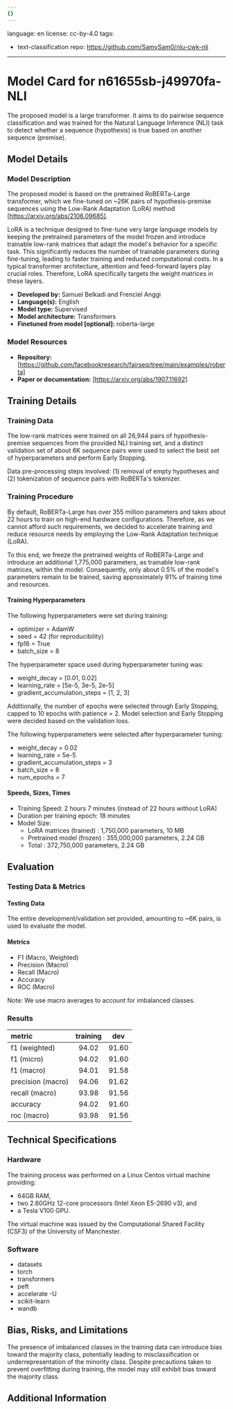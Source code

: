 ```yaml
---
{}
---
```

language: en
license: cc-by-4.0
tags:
- text-classification
repo: https://github.com/SamySam0/nlu-cwk-nli

---

# Model Card for n61655sb-j49970fa-NLI

<!-- Provide a quick summary of what the model is/does. -->
The proposed model is a large transformer. It aims to do pairwise sequence classification and was trained for the Natural Language Inference (NLI) task to detect whether a sequence (hypothesis) is true based on another sequence (premise).

<!-- ... -->


## Model Details

### Model Description

<!-- Provide a longer summary of what this model is. -->
The proposed model is based on the pretrained RoBERTa-Large transformer, which we fine-tuned on ~26K pairs of hypothesis-premise sequences using the Low-Rank Adaptation (LoRA) method [https://arxiv.org/abs/2106.09685].

LoRA is a technique designed to fine-tune very large language models by keeping the pretrained parameters of the model frozen and introduce trainable low-rank matrices that adapt the model's behavior for a specific task. This significantly reduces the number of trainable parameters during fine-tuning, leading to faster training and reduced computational costs. In a typical transformer architecture, attention and feed-forward layers play crucial roles. Therefore, LoRA specifically targets the weight matrices in these layers.

<!-- ... -->

- **Developed by:** Samuel Belkadi and Frenciel Anggi
- **Language(s):** English
- **Model type:** Supervised
- **Model architecture:** Transformers
- **Finetuned from model [optional]:** roberta-large

### Model Resources

<!-- Provide links where applicable. -->

- **Repository:** [https://github.com/facebookresearch/fairseq/tree/main/examples/roberta]
- **Paper or documentation:** [https://arxiv.org/abs/1907.11692]

## Training Details

### Training Data

<!-- This is a short stub of information on the training data that was used, and documentation related to data pre-processing or additional filtering (if applicable). -->
The low-rank matrices were trained on all 26,944 pairs of hypothesis-premise sequences from the provided NLI training set, and a distinct validation set of about 6K sequence pairs were used to select the best set of hyperparameters and perform Early Stopping.

Data pre-processing steps involved: (1) removal of empty hypotheses and (2) tokenization of sequence pairs with RoBERTa's tokenizer.


<!-- [More Information Needed] -->

### Training Procedure

<!-- This relates heavily to the Technical Specifications. Content here should link to that section when it is relevant to the training procedure. -->
By default, RoBERTa-Large has over 355 million parameters and takes about 22 hours to train on high-end hardware configurations. Therefore, as we cannot afford such requirements, we decided to accelerate training and reduce resource needs by employing the Low-Rank Adaptation technique (LoRA).

To this end, we freeze the pretrained weights of RoBERTa-Large and introduce an additional 1,775,000 parameters, as trainable low-rank matrices, within the model. Consequently, only about 0.5% of the model's parameters remain to be trained, saving approximately 91% of training time and resources.


#### Training Hyperparameters

<!-- This is a summary of the values of hyperparameters used in training the model. -->

The following hyperparameters were set during training:
* optimizer 	= AdamW
* seed 			= 42 (for reproducibility)
* fp16 			= True
* batch_size 	= 8

The hyperparameter space used during hyperparameter tuning was:
* weight_decay 	= [0.01, 0.02]
* learning_rate = [5e-5, 3e-5, 2e-5]
* gradient_accumulation_steps = [1, 2, 3]

Additionally, the number of epochs were selected through Early Stopping, capped to 10 epochs with patience = 2.
Model selection and Early Stopping were decided based on the validation loss.

The following hyperparameters were selected after hyperparameter tuning:
* weight_decay 	= 0.02
* learning_rate = 5e-5
* gradient_accumulation_steps = 3
* batch_size 	= 8
* num_epochs 	= 7

<!-- [More Information Needed] -->

#### Speeds, Sizes, Times

<!-- This section provides information about how roughly how long it takes to train the model and the size of the resulting model. -->

* Training Speed: 2 hours 7 minutes (instead of 22 hours without LoRA)
* Duration per training epoch: 18 minutes
* Model Size: 
	- LoRA matrices (trained)	: 1,750,000   parameters, 10 MB
	- Pretrained model (frozen)	: 355,000,000 parameters, 2.24 GB
	- Total						: 372,750,000 parameters, 2.24 GB

<!-- [More Information Needed] -->

## Evaluation

<!-- This section describes the evaluation protocols and provides the results. -->

### Testing Data & Metrics

#### Testing Data

<!-- This should describe any evaluation data used (e.g., the development/validation set provided). -->
The entire development/validation set provided, amounting to ~6K pairs, is used to evaluate the model.

<!-- [More Information Needed] -->

#### Metrics

<!-- These are the evaluation metrics being used. -->

- F1 (Macro, Weighted)
- Precision (Macro)
- Recall (Macro)
- Accuracy
- ROC (Macro)

Note: We use macro averages to account for imbalanced classes.

<!-- [More Information Needed] -->

### Results

| metric            | training | dev   |
| :---------------- | :------: | :---: |
| f1 (weighted)     |   94.02  | 91.60 |
| f1 (micro)    	|   94.02  | 91.60 |
| f1 (macro) 		|   94.01  | 91.58 |
| precision (macro) |   94.06  | 91.62 |
| recall (macro) 	|   93.98  | 91.56 |
| accuracy        	|   94.02  | 91.60 |
| roc (macro)		|   93.98  | 91.56 |

<!-- [More Information Needed] -->

## Technical Specifications

### Hardware

The training process was performed on a Linux Centos virtual machine providing:
- 64GB RAM, 
- two 2.60GHz 12-core processors (Intel Xeon E5-2690 v3), and 
- a Tesla V100 GPU. 

The virtual machine was issued by the Computational Shared Facility (CSF3) of the University of Manchester.

<!-- [More Information Needed] -->

### Software

* datasets
* torch
* transformers  
* peft
* accelerate -U
* scikit-learn 
* wandb

<!-- [More Information Needed] -->

## Bias, Risks, and Limitations

<!-- This section is meant to convey both technical and sociotechnical limitations. -->

The presence of imbalanced classes in the training data can introduce bias toward the majority class, potentially leading to misclassification or underrepresentation of the minority class. Despite precautions taken to prevent overfitting during training, the model may still exhibit bias toward the majority class.

<!-- [More Information Needed] -->

## Additional Information

<!-- Any other information that would be useful for other people to know. -->

<!-- [More Information Needed] -->
